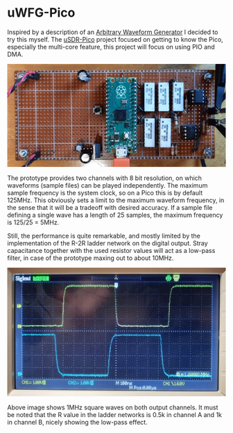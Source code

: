 # uWFG-Pico
Inspired by a description of an [Arbitrary Waveform Generator](https://www.instructables.com/Arbitrary-Wave-Generator-With-the-Raspberry-Pi-Pic/) I decided to try this myself. The [uSDR-Pico](https://github.com/ArjanteMarvelde/uSDR-pico) project focused on getting to know the Pico, especially the multi-core feature, this project will focus on using PIO and DMA. 

![Prototype](doc/Proto.jpg) 

The prototype provides two channels with 8 bit resolution, on which waveforms (sample files) can be played independently. The maximum sample frequency is the system clock, so on a Pico this is by default 125MHz. This obviously sets a limit to the maximum waveform frequency, in the sense that it will be a tradeoff with desired accuracy. If a sample file defining a single wave has a length of 25 samples, the maximum frequency is 125/25 = 5MHz. 

Still, the performance is quite remarkable, and mostly limited by the implementation of the R-2R ladder network on the digital output. Stray capacitance together with the used resistor values will act as a low-pass filter, in case of the prototype maxing out to about 10MHz. 

![1MHz](doc/SQ-1MHz.jpg)  

Above image shows 1MHz square waves on both output channels. It must be noted that the R value in the ladder networks is 0.5k in channel A and 1k in channel B, nicely showing the low-pass effect. 



